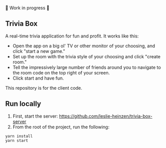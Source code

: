 🚧 Work in progress 🚧

## Trivia Box
A real-time trivia application for fun and profit. It works like this:

- Open the app on a big ol' TV or other monitor of your choosing, and click "start a new game."
- Set up the room with the trivia style of your choosing and click "create room."
- Tell the impressively large number of friends around you to navigate to the room code on the top right of your screen.
- Click start and have fun.

This repository is for the client code.

## Run locally
1. First, start the server: https://github.com/leslie-heinzen/trivia-box-server
2. From the root of the project, run the following:

```
yarn install
yarn start
```